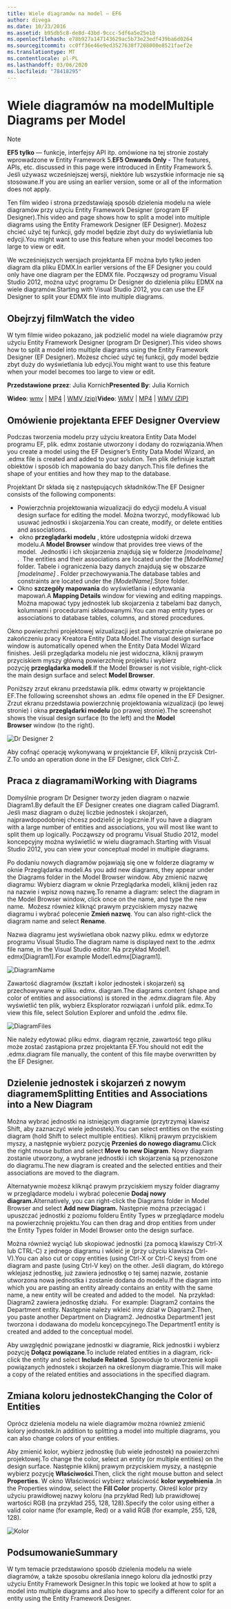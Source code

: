 ```yaml
---
title: Wiele diagramów na model — EF6
author: divega
ms.date: 10/23/2016
ms.assetid: b95db5c8-de8d-43bd-9ccc-5df6a5e25e1b
ms.openlocfilehash: e78b927a147143629ac5b73e23edf439ba6d0264
ms.sourcegitcommit: cc0ff36e46e9ed3527638f7208000e8521faef2e
ms.translationtype: MT
ms.contentlocale: pl-PL
ms.lasthandoff: 03/06/2020
ms.locfileid: "78418295"
---
```

# <a name="multiple-diagrams-per-model"></a><span data-ttu-id="8a5fb-102">Wiele diagramów na model</span><span class="sxs-lookup"><span data-stu-id="8a5fb-102">Multiple Diagrams per Model</span></span>
> [!NOTE]
> <span data-ttu-id="8a5fb-103">**EF5 tylko** — funkcje, interfejsy API itp. omówione na tej stronie zostały wprowadzone w Entity Framework 5.</span><span class="sxs-lookup"><span data-stu-id="8a5fb-103">**EF5 Onwards Only** - The features, APIs, etc. discussed in this page were introduced in Entity Framework 5.</span></span> <span data-ttu-id="8a5fb-104">Jeśli używasz wcześniejszej wersji, niektóre lub wszystkie informacje nie są stosowane.</span><span class="sxs-lookup"><span data-stu-id="8a5fb-104">If you are using an earlier version, some or all of the information does not apply.</span></span>

<span data-ttu-id="8a5fb-105">Ten film wideo i strona przedstawiają sposób dzielenia modelu na wiele diagramów przy użyciu Entity Framework Designer (program EF Designer).</span><span class="sxs-lookup"><span data-stu-id="8a5fb-105">This video and page shows how to split a model into multiple diagrams using the Entity Framework Designer (EF Designer).</span></span> <span data-ttu-id="8a5fb-106">Możesz chcieć użyć tej funkcji, gdy model będzie zbyt duży do wyświetlania lub edycji.</span><span class="sxs-lookup"><span data-stu-id="8a5fb-106">You might want to use this feature when your model becomes too large to view or edit.</span></span>

<span data-ttu-id="8a5fb-107">We wcześniejszych wersjach projektanta EF można było tylko jeden diagram dla pliku EDMX.</span><span class="sxs-lookup"><span data-stu-id="8a5fb-107">In earlier versions of the EF Designer you could only have one diagram per the EDMX file.</span></span> <span data-ttu-id="8a5fb-108">Począwszy od programu Visual Studio 2012, można użyć programu Dr Designer do dzielenia pliku EDMX na wiele diagramów.</span><span class="sxs-lookup"><span data-stu-id="8a5fb-108">Starting with Visual Studio 2012, you can use the EF Designer to split your EDMX file into multiple diagrams.</span></span>

## <a name="watch-the-video"></a><span data-ttu-id="8a5fb-109">Obejrzyj film</span><span class="sxs-lookup"><span data-stu-id="8a5fb-109">Watch the video</span></span>
<span data-ttu-id="8a5fb-110">W tym filmie wideo pokazano, jak podzielić model na wiele diagramów przy użyciu Entity Framework Designer (program Dr Designer).</span><span class="sxs-lookup"><span data-stu-id="8a5fb-110">This video shows how to split a model into multiple diagrams using the Entity Framework Designer (EF Designer).</span></span> <span data-ttu-id="8a5fb-111">Możesz chcieć użyć tej funkcji, gdy model będzie zbyt duży do wyświetlania lub edycji.</span><span class="sxs-lookup"><span data-stu-id="8a5fb-111">You might want to use this feature when your model becomes too large to view or edit.</span></span>

<span data-ttu-id="8a5fb-112">**Przedstawione przez**: Julia Kornich</span><span class="sxs-lookup"><span data-stu-id="8a5fb-112">**Presented By**: Julia Kornich</span></span>

<span data-ttu-id="8a5fb-113">**Wideo**: [wmv](https://download.microsoft.com/download/5/C/2/5C2B52AB-5532-426F-B078-1E253341B5FA/HDI-ITPro-MSDN-winvideo-multiplediagrams.wmv) | [MP4](https://download.microsoft.com/download/5/C/2/5C2B52AB-5532-426F-B078-1E253341B5FA/HDI-ITPro-MSDN-mp4video-multiplediagrams.m4v) | [WMV (zip)](https://download.microsoft.com/download/5/C/2/5C2B52AB-5532-426F-B078-1E253341B5FA/HDI-ITPro-MSDN-winvideo-multiplediagrams.zip)</span><span class="sxs-lookup"><span data-stu-id="8a5fb-113">**Video**: [WMV](https://download.microsoft.com/download/5/C/2/5C2B52AB-5532-426F-B078-1E253341B5FA/HDI-ITPro-MSDN-winvideo-multiplediagrams.wmv) | [MP4](https://download.microsoft.com/download/5/C/2/5C2B52AB-5532-426F-B078-1E253341B5FA/HDI-ITPro-MSDN-mp4video-multiplediagrams.m4v) | [WMV (ZIP)](https://download.microsoft.com/download/5/C/2/5C2B52AB-5532-426F-B078-1E253341B5FA/HDI-ITPro-MSDN-winvideo-multiplediagrams.zip)</span></span>

## <a name="ef-designer-overview"></a><span data-ttu-id="8a5fb-114">Omówienie projektanta EF</span><span class="sxs-lookup"><span data-stu-id="8a5fb-114">EF Designer Overview</span></span>

<span data-ttu-id="8a5fb-115">Podczas tworzenia modelu przy użyciu kreatora Entity Data Model programu EF, plik. edmx zostanie utworzony i dodany do rozwiązania.</span><span class="sxs-lookup"><span data-stu-id="8a5fb-115">When you create a model using the EF Designer’s Entity Data Model Wizard, an .edmx file is created and added to your solution.</span></span> <span data-ttu-id="8a5fb-116">Ten plik definiuje kształt obiektów i sposób ich mapowania do bazy danych.</span><span class="sxs-lookup"><span data-stu-id="8a5fb-116">This file defines the shape of your entities and how they map to the database.</span></span>

<span data-ttu-id="8a5fb-117">Projektant Dr składa się z następujących składników:</span><span class="sxs-lookup"><span data-stu-id="8a5fb-117">The EF Designer consists of the following components:</span></span>

-   <span data-ttu-id="8a5fb-118">Powierzchnia projektowania wizualizacji do edycji modelu.</span><span class="sxs-lookup"><span data-stu-id="8a5fb-118">A visual design surface for editing the model.</span></span> <span data-ttu-id="8a5fb-119">Można tworzyć, modyfikować lub usuwać jednostki i skojarzenia.</span><span class="sxs-lookup"><span data-stu-id="8a5fb-119">You can create, modify, or delete entities and associations.</span></span>
-   <span data-ttu-id="8a5fb-120"> okno **przeglądarki modelu** , które udostępnia widoki drzewa modelu.</span><span class="sxs-lookup"><span data-stu-id="8a5fb-120">A **Model Browser** window that provides tree views of the model.</span></span><span data-ttu-id="8a5fb-121">  Jednostki i ich skojarzenia znajdują się w folderze *\[modelname\]* .</span><span class="sxs-lookup"><span data-stu-id="8a5fb-121">  The entities and their associations are located under the *\[ModelName\]* folder.</span></span> <span data-ttu-id="8a5fb-122">Tabele i ograniczenia bazy danych znajdują się w obszarze *\[modelname\]* . Folder przechowywania.</span><span class="sxs-lookup"><span data-stu-id="8a5fb-122">The database tables and constraints are located under the *\[ModelName\]*.Store folder.</span></span>
-   <span data-ttu-id="8a5fb-123">Okno **szczegóły mapowania** do wyświetlania i edytowania mapowań.</span><span class="sxs-lookup"><span data-stu-id="8a5fb-123">A **Mapping Details** window for viewing and editing mappings.</span></span> <span data-ttu-id="8a5fb-124">Można mapować typy jednostek lub skojarzenia z tabelami baz danych, kolumnami i procedurami składowanymi.</span><span class="sxs-lookup"><span data-stu-id="8a5fb-124">You can map entity types or associations to database tables, columns, and stored procedures.</span></span> 

<span data-ttu-id="8a5fb-125">Okno powierzchni projektowej wizualizacji jest automatycznie otwierane po zakończeniu pracy Kreatora Entity Data Model.</span><span class="sxs-lookup"><span data-stu-id="8a5fb-125">The visual design surface window is automatically opened when the Entity Data Model Wizard finishes.</span></span> <span data-ttu-id="8a5fb-126">Jeśli przeglądarka modelu nie jest widoczna, kliknij prawym przyciskiem myszy główną powierzchnię projektu i wybierz pozycję **przeglądarka modeli**.</span><span class="sxs-lookup"><span data-stu-id="8a5fb-126">If the Model Browser is not visible, right-click the main design surface and select **Model Browser**.</span></span>

<span data-ttu-id="8a5fb-127">Poniższy zrzut ekranu przedstawia plik. edmx otwarty w projektancie EF.</span><span class="sxs-lookup"><span data-stu-id="8a5fb-127">The following screenshot shows an .edmx file opened in the EF Designer.</span></span> <span data-ttu-id="8a5fb-128">Zrzut ekranu przedstawia powierzchnię projektowania wizualizacji (po lewej stronie) i okna **przeglądarki modelu** (po prawej stronie).</span><span class="sxs-lookup"><span data-stu-id="8a5fb-128">The screenshot shows the visual design surface (to the left) and the **Model Browser** window (to the right).</span></span>

![Dr Designer 2](~/ef6/media/efdesigner2.png)

<span data-ttu-id="8a5fb-130">Aby cofnąć operację wykonywaną w projektancie EF, kliknij przycisk Ctrl-Z.</span><span class="sxs-lookup"><span data-stu-id="8a5fb-130">To undo an operation done in the EF Designer, click Ctrl-Z.</span></span>

## <a name="working-with-diagrams"></a><span data-ttu-id="8a5fb-131">Praca z diagramami</span><span class="sxs-lookup"><span data-stu-id="8a5fb-131">Working with Diagrams</span></span>

<span data-ttu-id="8a5fb-132">Domyślnie program Dr Designer tworzy jeden diagram o nazwie Diagram1.</span><span class="sxs-lookup"><span data-stu-id="8a5fb-132">By default the EF Designer creates one diagram called Diagram1.</span></span> <span data-ttu-id="8a5fb-133">Jeśli masz diagram o dużej liczbie jednostek i skojarzeń, najprawdopodobniej chcesz podzielić je logicznie.</span><span class="sxs-lookup"><span data-stu-id="8a5fb-133">If you have a diagram with a large number of entities and associations, you will most like want to split them up logically.</span></span> <span data-ttu-id="8a5fb-134">Począwszy od programu Visual Studio 2012, model koncepcyjny można wyświetlić w wielu diagramach.</span><span class="sxs-lookup"><span data-stu-id="8a5fb-134">Starting with Visual Studio 2012, you can view your conceptual model in multiple diagrams.</span></span>   

<span data-ttu-id="8a5fb-135">Po dodaniu nowych diagramów pojawiają się one w folderze diagramy w oknie Przeglądarka modeli.</span><span class="sxs-lookup"><span data-stu-id="8a5fb-135">As you add new diagrams, they appear under the Diagrams folder in the Model Browser window.</span></span> <span data-ttu-id="8a5fb-136">Aby zmienić nazwę diagramu: Wybierz diagram w oknie Przeglądarka modeli, kliknij jeden raz na nazwie i wpisz nową nazwę.</span><span class="sxs-lookup"><span data-stu-id="8a5fb-136">To rename a diagram: select the diagram in the Model Browser window, click once on the name, and type the new name.</span></span> <span data-ttu-id="8a5fb-137"> Możesz również kliknąć prawym przyciskiem myszy nazwę diagramu i wybrać polecenie **Zmień nazwę**.</span><span class="sxs-lookup"><span data-stu-id="8a5fb-137"> You can also right-click the diagram name and select **Rename**.</span></span>

<span data-ttu-id="8a5fb-138">Nazwa diagramu jest wyświetlana obok nazwy pliku. edmx w edytorze programu Visual Studio.</span><span class="sxs-lookup"><span data-stu-id="8a5fb-138">The diagram name is displayed next to the .edmx file name, in the Visual Studio editor.</span></span> <span data-ttu-id="8a5fb-139">Na przykład Model1. edmx\[Diagram1\].</span><span class="sxs-lookup"><span data-stu-id="8a5fb-139">For example Model1.edmx\[Diagram1\].</span></span>

![DiagramName](~/ef6/media/diagramname.png)

<span data-ttu-id="8a5fb-141">Zawartość diagramów (kształt i kolor jednostek i skojarzeń) są przechowywane w pliku. edmx. diagram.</span><span class="sxs-lookup"><span data-stu-id="8a5fb-141">The diagrams content (shape and color of entities and associations) is stored in the .edmx.diagram file.</span></span> <span data-ttu-id="8a5fb-142">Aby wyświetlić ten plik, wybierz Eksplorator rozwiązań i unfold plik. edmx.</span><span class="sxs-lookup"><span data-stu-id="8a5fb-142">To view this file, select Solution Explorer and unfold the .edmx file.</span></span> 

![DiagramFiles](~/ef6/media/diagramfiles.png)

<span data-ttu-id="8a5fb-144">Nie należy edytować pliku edmx. diagram ręcznie, zawartość tego pliku może zostać zastąpiona przez projektanta EF.</span><span class="sxs-lookup"><span data-stu-id="8a5fb-144">You should not edit the .edmx.diagram file manually, the content of this file maybe overwritten by the EF Designer.</span></span>
 
## <a name="splitting-entities-and-associations-into-a-new-diagram"></a><span data-ttu-id="8a5fb-145">Dzielenie jednostek i skojarzeń z nowym diagramem</span><span class="sxs-lookup"><span data-stu-id="8a5fb-145">Splitting Entities and Associations into a New Diagram</span></span>

<span data-ttu-id="8a5fb-146">Można wybrać jednostki na istniejącym diagramie (przytrzymaj klawisz Shift, aby zaznaczyć wiele jednostek).</span><span class="sxs-lookup"><span data-stu-id="8a5fb-146">You can select entities on the existing diagram (hold Shift to select multiple entities).</span></span> <span data-ttu-id="8a5fb-147">Kliknij prawym przyciskiem myszy, a następnie wybierz pozycję **Przenieś do nowego diagramu**.</span><span class="sxs-lookup"><span data-stu-id="8a5fb-147">Click the right mouse button and select **Move to new Diagram**.</span></span> <span data-ttu-id="8a5fb-148">Nowy diagram zostanie utworzony, a wybrane jednostki i ich skojarzenia są przenoszone do diagramu.</span><span class="sxs-lookup"><span data-stu-id="8a5fb-148">The new diagram is created and the selected entities and their associations are moved to the diagram.</span></span>

<span data-ttu-id="8a5fb-149">Alternatywnie możesz kliknąć prawym przyciskiem myszy folder diagramy w przeglądarce modelu i wybrać polecenie **Dodaj nowy diagram.**</span><span class="sxs-lookup"><span data-stu-id="8a5fb-149">Alternatively, you can right-click the Diagrams folder in Model Browser and select **Add new Diagram.**</span></span> <span data-ttu-id="8a5fb-150">Następnie można przeciągać i upuszczać jednostki z poziomu folderu Entity Types w przeglądarce modelu na powierzchnię projektu.</span><span class="sxs-lookup"><span data-stu-id="8a5fb-150">You can then drag and drop entities from under the Entity Types folder in Model Browser onto the design surface.</span></span>

<span data-ttu-id="8a5fb-151">Można również wyciąć lub skopiować jednostki (za pomocą klawiszy Ctrl-X lub CTRL-C) z jednego diagramu i wkleić je (przy użyciu klawisza Ctrl-V).</span><span class="sxs-lookup"><span data-stu-id="8a5fb-151">You can also cut or copy entities (using Ctrl-X or Ctrl-C keys) from one diagram and paste (using Ctrl-V key) on the other.</span></span> <span data-ttu-id="8a5fb-152">Jeśli diagram, do którego wklejasz jednostkę, już zawiera jednostkę o tej samej nazwie, zostanie utworzona nowa jednostka i zostanie dodana do modelu.</span><span class="sxs-lookup"><span data-stu-id="8a5fb-152">If the diagram into which you are pasting an entity already contains an entity with the same name, a new entity will be created and added to the model.</span></span><span data-ttu-id="8a5fb-153">  Na przykład: Diagram2 zawiera jednostkę działu.</span><span class="sxs-lookup"><span data-stu-id="8a5fb-153">  For example: Diagram2 contains the Department entity.</span></span> <span data-ttu-id="8a5fb-154">Następnie należy wkleić inny dział w Diagram2.</span><span class="sxs-lookup"><span data-stu-id="8a5fb-154">Then, you paste another Department on Diagram2.</span></span> <span data-ttu-id="8a5fb-155">Jednostka Department1 jest tworzona i dodawana do modelu koncepcyjnego.</span><span class="sxs-lookup"><span data-stu-id="8a5fb-155">The Department1 entity is created and added to the conceptual model.</span></span>   

<span data-ttu-id="8a5fb-156">Aby uwzględnić powiązane jednostki w diagramie, Rick jednostki i wybierz pozycję **Dołącz powiązane**.</span><span class="sxs-lookup"><span data-stu-id="8a5fb-156">To include related entities in a diagram, rick-click the entity and select **Include Related**.</span></span> <span data-ttu-id="8a5fb-157">Spowoduje to utworzenie kopii powiązanych jednostek i skojarzeń na określonym diagramie.</span><span class="sxs-lookup"><span data-stu-id="8a5fb-157">This will make a copy of the related entities and associations in the specified diagram.</span></span>

## <a name="changing-the-color-of-entities"></a><span data-ttu-id="8a5fb-158">Zmiana koloru jednostek</span><span class="sxs-lookup"><span data-stu-id="8a5fb-158">Changing the Color of Entities</span></span>

<span data-ttu-id="8a5fb-159">Oprócz dzielenia modelu na wiele diagramów można również zmienić kolory jednostek.</span><span class="sxs-lookup"><span data-stu-id="8a5fb-159">In addition to splitting a model into multiple diagrams, you can also change colors of your entities.</span></span>

<span data-ttu-id="8a5fb-160">Aby zmienić kolor, wybierz jednostkę (lub wiele jednostek) na powierzchni projektowej.</span><span class="sxs-lookup"><span data-stu-id="8a5fb-160">To change the color, select an entity (or multiple entities) on the design surface.</span></span> <span data-ttu-id="8a5fb-161">Następnie kliknij prawym przyciskiem myszy, a następnie wybierz pozycję **Właściwości**.</span><span class="sxs-lookup"><span data-stu-id="8a5fb-161">Then, click the right mouse button and select **Properties**.</span></span> <span data-ttu-id="8a5fb-162">W okno Właściwości wybierz właściwość **kolor wypełnienia** .</span><span class="sxs-lookup"><span data-stu-id="8a5fb-162">In the Properties window, select the **Fill Color** property.</span></span> <span data-ttu-id="8a5fb-163">Określ kolor przy użyciu prawidłowej nazwy koloru (na przykład Red) lub prawidłowej wartości RGB (na przykład 255, 128, 128).</span><span class="sxs-lookup"><span data-stu-id="8a5fb-163">Specify the color using either a valid color name (for example, Red) or a valid RGB (for example, 255, 128, 128).</span></span> 

![Kolor](~/ef6/media/color.png)

## <a name="summary"></a><span data-ttu-id="8a5fb-165">Podsumowanie</span><span class="sxs-lookup"><span data-stu-id="8a5fb-165">Summary</span></span>

<span data-ttu-id="8a5fb-166">W tym temacie przedstawiono sposób dzielenia modelu na wiele diagramów, a także sposobu określania innego koloru dla jednostki przy użyciu Entity Framework Designer.</span><span class="sxs-lookup"><span data-stu-id="8a5fb-166">In this topic we looked at how to split a model into multiple diagrams and also how to specify a different color for an entity using the Entity Framework Designer.</span></span> 
